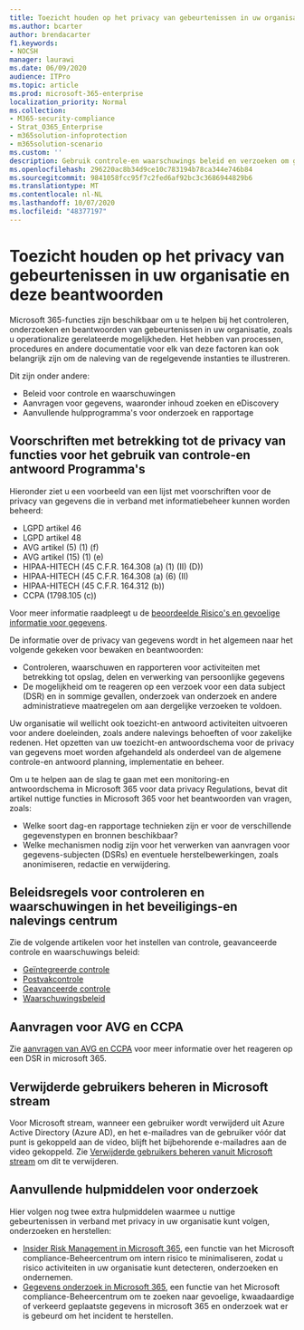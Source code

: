 ```yaml
---
title: Toezicht houden op het privacy van gebeurtenissen in uw organisatie en deze beantwoorden
ms.author: bcarter
author: brendacarter
f1.keywords:
- NOCSH
manager: laurawi
ms.date: 06/09/2020
audience: ITPro
ms.topic: article
ms.prod: microsoft-365-enterprise
localization_priority: Normal
ms.collection:
- M365-security-compliance
- Strat_O365_Enterprise
- m365solution-infoprotection
- m365solution-scenario
ms.custom: ''
description: Gebruik controle-en waarschuwings beleid en verzoeken om gegevens te controleren en te reageren op persoonlijke gegevens.
ms.openlocfilehash: 296220ac8b34d9ce10c783194b78ca344e746b84
ms.sourcegitcommit: 9841058fcc95f7c2fed6af92bc3c3686944829b6
ms.translationtype: MT
ms.contentlocale: nl-NL
ms.lasthandoff: 10/07/2020
ms.locfileid: "48377197"
---
```

# <a name="monitor-and-respond-to-data-privacy-incidents-in-your-organization"></a>Toezicht houden op het privacy van gebeurtenissen in uw organisatie en deze beantwoorden

Microsoft 365-functies zijn beschikbaar om u te helpen bij het controleren, onderzoeken en beantwoorden van gebeurtenissen in uw organisatie, zoals u operationalize gerelateerde mogelijkheden. Het hebben van processen, procedures en andere documentatie voor elk van deze factoren kan ook belangrijk zijn om de naleving van de regelgevende instanties te illustreren.

Dit zijn onder andere: 

- Beleid voor controle en waarschuwingen
- Aanvragen voor gegevens, waaronder inhoud zoeken en eDiscovery
- Aanvullende hulpprogramma's voor onderzoek en rapportage

## <a name="data-privacy-regulations-impacting-the-use-of-monitoring-and-response-tools"></a>Voorschriften met betrekking tot de privacy van functies voor het gebruik van controle-en antwoord Programma's

Hieronder ziet u een voorbeeld van een lijst met voorschriften voor de privacy van gegevens die in verband met informatiebeheer kunnen worden beheerd:

- LGPD artikel 46
- LGPD artikel 48
- AVG artikel (5) (1) (f)
- AVG artikel (15) (1) (e)
- HIPAA-HITECH (45 C.F.R. 164.308 (a) (1) (II) (D))
- HIPAA-HITECH (45 C.F.R. 164.308 (a) (6) (II)
- HIPAA-HITECH (45 C.F.R. 164.312 (b))
- CCPA (1798.105 (c))

Voor meer informatie raadpleegt u de [beoordeelde Risico's en gevoelige informatie voor gegevens](information-protection-deploy-assess.md).

De informatie over de privacy van gegevens wordt in het algemeen naar het volgende gekeken voor bewaken en beantwoorden:

- Controleren, waarschuwen en rapporteren voor activiteiten met betrekking tot opslag, delen en verwerking van persoonlijke gegevens
- De mogelijkheid om te reageren op een verzoek voor een data subject (DSR) en in sommige gevallen, onderzoek van onderzoek en andere administratieve maatregelen om aan dergelijke verzoeken te voldoen.

Uw organisatie wil wellicht ook toezicht-en antwoord activiteiten uitvoeren voor andere doeleinden, zoals andere nalevings behoeften of voor zakelijke redenen. Het opzetten van uw toezicht-en antwoordschema voor de privacy van gegevens moet worden afgehandeld als onderdeel van de algemene controle-en antwoord planning, implementatie en beheer.

Om u te helpen aan de slag te gaan met een monitoring-en antwoordschema in Microsoft 365 voor data privacy Regulations, bevat dit artikel nuttige functies in Microsoft 365 voor het beantwoorden van vragen, zoals: 

- Welke soort dag-en rapportage technieken zijn er voor de verschillende gegevenstypen en bronnen beschikbaar?
- Welke mechanismen nodig zijn voor het verwerken van aanvragen voor gegevens-subjecten (DSRs) en eventuele herstelbewerkingen, zoals anonimiseren, redactie en verwijdering.

## <a name="auditing-and-alert-policies-in-the-security-and-compliance-center"></a>Beleidsregels voor controleren en waarschuwingen in het beveiligings-en nalevings centrum

Zie de volgende artikelen voor het instellen van controle, geavanceerde controle en waarschuwings beleid:

- [Geïntegreerde controle](../compliance/search-the-audit-log-in-security-and-compliance.md)
- [Postvakcontrole](../compliance/enable-mailbox-auditing.md)
- [Geavanceerde controle](../compliance/advanced-audit.md)
- [Waarschuwingsbeleid](../compliance/alert-policies.md)

## <a name="data-subject-requests-for-the-gdpr-and-ccpa"></a>Aanvragen voor AVG en CCPA

Zie [aanvragen van AVG en CCPA](../compliance/gdpr-dsr-office365.md) voor meer informatie over het reageren op een DSR in microsoft 365.

## <a name="manage-deleted-users-in-microsoft-stream"></a>Verwijderde gebruikers beheren in Microsoft stream

Voor Microsoft stream, wanneer een gebruiker wordt verwijderd uit Azure Active Directory (Azure AD), en het e-mailadres van de gebruiker vóór dat punt is gekoppeld aan de video, blijft het bijbehorende e-mailadres aan de video gekoppeld. Zie [Verwijderde gebruikers beheren vanuit Microsoft stream](https://docs.microsoft.com/stream/managing-deleted-users) om dit te verwijderen.

## <a name="additional-investigative-tools"></a>Aanvullende hulpmiddelen voor onderzoek

Hier volgen nog twee extra hulpmiddelen waarmee u nuttige gebeurtenissen in verband met privacy in uw organisatie kunt volgen, onderzoeken en herstellen:

- [Insider Risk Management in Microsoft 365](../compliance/insider-risk-management.md), een functie van het Microsoft compliance-Beheercentrum om intern risico te minimaliseren, zodat u risico activiteiten in uw organisatie kunt detecteren, onderzoeken en ondernemen.
- [Gegevens onderzoek in Microsoft 365](../compliance/overview-data-investigations.md), een functie van het Microsoft compliance-Beheercentrum om te zoeken naar gevoelige, kwaadaardige of verkeerd geplaatste gegevens in microsoft 365 en onderzoek wat er is gebeurd om het incident te herstellen.
